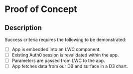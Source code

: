 # Proof of Concept

## Description

Success criteria requires the following to be demonstrated:

- [ ] App is embedded into an LWC component.
- [ ] Existing Auth0 session is revalidated within the app.
- [ ] Parameters are passed from LWC to the app.
- [ ] App fetches data from our DB and surface in a D3 chart.
